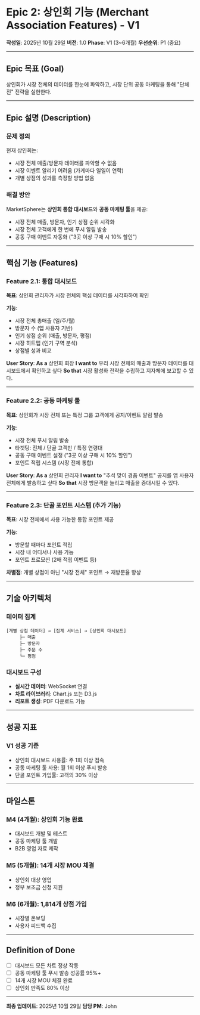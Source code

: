 # Epic 2: 상인회 기능 (Merchant Association Features) - V1

**작성일**: 2025년 10월 29일
**버전**: 1.0
**Phase**: V1 (3~6개월)
**우선순위**: P1 (중요)

---

## Epic 목표 (Goal)

상인회가 시장 전체의 데이터를 한눈에 파악하고, 시장 단위 공동 마케팅을 통해 "단체전" 전략을 실현한다.

---

## Epic 설명 (Description)

### 문제 정의
현재 상인회는:
- 시장 전체 매출/방문자 데이터를 파악할 수 없음
- 시장 이벤트 알리기 어려움 (가게마다 일일이 연락)
- 개별 상점의 성과를 측정할 방법 없음

### 해결 방안
MarketSphere는 **상인회 통합 대시보드**와 **공동 마케팅 툴**을 제공:
- 시장 전체 매출, 방문자, 인기 상점 순위 시각화
- 시장 전체 고객에게 한 번에 푸시 알림 발송
- 공동 구매 이벤트 자동화 ("3곳 이상 구매 시 10% 할인")

---

## 핵심 기능 (Features)

### Feature 2.1: 통합 대시보드

**목표**: 상인회 관리자가 시장 전체의 핵심 데이터를 시각화하여 확인

**기능**:
- 시장 전체 총매출 (일/주/월)
- 방문자 수 (앱 사용자 기반)
- 인기 상점 순위 (매출, 방문자, 평점)
- 시장 히트맵 (인기 구역 분석)
- 상점별 성과 비교

**User Story**:
**As a** 상인회 회장
**I want to** 우리 시장 전체의 매출과 방문자 데이터를 대시보드에서 확인하고 싶다
**So that** 시장 활성화 전략을 수립하고 지자체에 보고할 수 있다.

---

### Feature 2.2: 공동 마케팅 툴

**목표**: 상인회가 시장 전체 또는 특정 그룹 고객에게 공지/이벤트 알림 발송

**기능**:
- 시장 전체 푸시 알림 발송
- 타겟팅: 전체 / 단골 고객만 / 특정 연령대
- 공동 구매 이벤트 설정 ("3곳 이상 구매 시 10% 할인")
- 포인트 적립 시스템 (시장 전체 통합)

**User Story**:
**As a** 상인회 관리자
**I want to** "추석 맞이 경품 이벤트" 공지를 앱 사용자 전체에게 발송하고 싶다
**So that** 시장 방문객을 늘리고 매출을 증대시킬 수 있다.

---

### Feature 2.3: 단골 포인트 시스템 (추가 기능)

**목표**: 시장 전체에서 사용 가능한 통합 포인트 제공

**기능**:
- 방문할 때마다 포인트 적립
- 시장 내 어디서나 사용 가능
- 포인트 프로모션 (2배 적립 이벤트 등)

**차별점**: 개별 상점이 아닌 "시장 전체" 포인트 → 재방문율 향상

---

## 기술 아키텍처

### 데이터 집계

```
[개별 상점 데이터] → [집계 서비스] → [상인회 대시보드]
     ├─ 매출
     ├─ 방문자
     ├─ 주문 수
     └─ 평점
```

### 대시보드 구성

- **실시간 데이터**: WebSocket 연결
- **차트 라이브러리**: Chart.js 또는 D3.js
- **리포트 생성**: PDF 다운로드 기능

---

## 성공 지표

### V1 성공 기준

- 상인회 대시보드 사용률: 주 1회 이상 접속
- 공동 마케팅 툴 사용: 월 1회 이상 푸시 발송
- 단골 포인트 가입률: 고객의 30% 이상

---

## 마일스톤

### M4 (4개월): 상인회 기능 완료
- 대시보드 개발 및 테스트
- 공동 마케팅 툴 개발
- B2B 영업 자료 제작

### M5 (5개월): 14개 시장 MOU 체결
- 상인회 대상 영업
- 정부 보조금 신청 지원

### M6 (6개월): 1,814개 상점 가입
- 시장별 온보딩
- 사용자 피드백 수집

---

## Definition of Done

- [ ] 대시보드 모든 차트 정상 작동
- [ ] 공동 마케팅 툴 푸시 발송 성공률 95%+
- [ ] 14개 시장 MOU 체결 완료
- [ ] 상인회 만족도 80% 이상

---

**최종 업데이트**: 2025년 10월 29일
**담당 PM**: John

